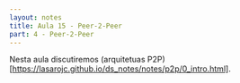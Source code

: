 ```yaml
---
layout: notes
title: Aula 15 - Peer-2-Peer
part: 4 - Peer-2-Peer
---
```


Nesta aula discutiremos (arquitetuas P2P)[https://lasarojc.github.io/ds_notes/notes/p2p/0_intro.html].
